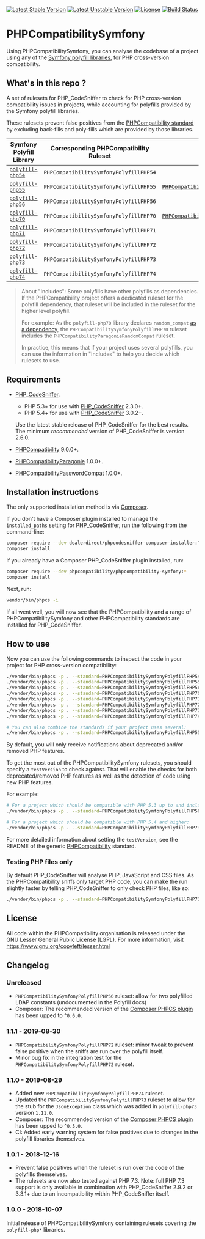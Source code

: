 [![Latest Stable Version](https://poser.pugx.org/phpcompatibility/phpcompatibility-symfony/v/stable.png)](https://packagist.org/packages/phpcompatibility/phpcompatibility-symfony)
[![Latest Unstable Version](https://poser.pugx.org/phpcompatibility/phpcompatibility-symfony/v/unstable.png)](https://packagist.org/packages/phpcompatibility/phpcompatibility-symfony)
[![License](https://poser.pugx.org/phpcompatibility/phpcompatibility-symfony/license.png)](https://github.com/PHPCompatibility/PHPCompatibilitySymfony/blob/master/LICENSE)
[![Build Status](https://travis-ci.org/PHPCompatibility/PHPCompatibilitySymfony.svg?branch=master)](https://travis-ci.org/PHPCompatibility/PHPCompatibilitySymfony)

# PHPCompatibilitySymfony

Using PHPCompatibilitySymfony, you can analyse the codebase of a project using any of the [Symfony polyfill libraries](https://github.com/symfony?utf8=?&q=polyfill), for PHP cross-version compatibility.


## What's in this repo ?

A set of rulesets for PHP_CodeSniffer to check for PHP cross-version compatibility issues in projects, while accounting for polyfills provided by the Symfony polyfill libraries.

These rulesets prevent false positives from the [PHPCompatibility standard](https://github.com/PHPCompatibility/PHPCompatibility) by excluding back-fills and poly-fills which are provided by those libraries.

Symfony Polyfill Library | Corresponding PHPCompatibility Ruleset | Includes
--- | --- | ---
[`polyfill-php54`](https://github.com/symfony/polyfill-php54) | `PHPCompatibilitySymfonyPolyfillPHP54` |
[`polyfill-php55`](https://github.com/symfony/polyfill-php55) | `PHPCompatibilitySymfonyPolyfillPHP55` | [`PHPCompatibilityPasswordCompat`](https://github.com/PHPCompatibility/PHPCompatibilityPasswordCompat)
[`polyfill-php56`](https://github.com/symfony/polyfill-php56) | `PHPCompatibilitySymfonyPolyfillPHP56` |
[`polyfill-php70`](https://github.com/symfony/polyfill-php70) | `PHPCompatibilitySymfonyPolyfillPHP70` | [`PHPCompatibilityParagonieRandomCompat`](https://github.com/PHPCompatibility/PHPCompatibilityParagonie)
[`polyfill-php71`](https://github.com/symfony/polyfill-php71) | `PHPCompatibilitySymfonyPolyfillPHP71` |
[`polyfill-php72`](https://github.com/symfony/polyfill-php72) | `PHPCompatibilitySymfonyPolyfillPHP72` |
[`polyfill-php73`](https://github.com/symfony/polyfill-php73) | `PHPCompatibilitySymfonyPolyfillPHP73` |
[`polyfill-php74`](https://github.com/symfony/polyfill-php74) | `PHPCompatibilitySymfonyPolyfillPHP74` |

> About "Includes":
> Some polyfills have other polyfills as dependencies. If the PHPCompatibility project offers a dedicated ruleset for the polyfill dependency, that ruleset will be included in the ruleset for the higher level polyfill.
>
> For example:
> As the `polyfill-php70` library declares `random_compat` [as a dependency](https://github.com/symfony/polyfill-php70/blob/master/composer.json), the `PHPCompatibilitySymfonyPolyfillPHP70` ruleset includes the `PHPCompatibilityParagonieRandomCompat` ruleset.
>
> In practice, this means that if your project uses several polyfills, you can use the information in "Includes" to help you decide which rulesets to use.


## Requirements

* [PHP_CodeSniffer](https://github.com/squizlabs/PHP_CodeSniffer).
    * PHP 5.3+ for use with [PHP_CodeSniffer](https://github.com/squizlabs/PHP_CodeSniffer) 2.3.0+.
    * PHP 5.4+ for use with [PHP_CodeSniffer](https://github.com/squizlabs/PHP_CodeSniffer) 3.0.2+.

    Use the latest stable release of PHP_CodeSniffer for the best results.
    The minimum _recommended_ version of PHP_CodeSniffer is version 2.6.0.
* [PHPCompatibility](https://github.com/PHPCompatibility/PHPCompatibility) 9.0.0+.
* [PHPCompatibilityParagonie](https://github.com/PHPCompatibility/PHPCompatibilityParagonie) 1.0.0+.
* [PHPCompatibilityPasswordCompat](https://github.com/PHPCompatibility/PHPCompatibilityPasswordCompat) 1.0.0+.


## Installation instructions

The only supported installation method is via [Composer](https://getcomposer.org/).

If you don't have a Composer plugin installed to manage the `installed_paths` setting for PHP_CodeSniffer, run the following from the command-line:
```bash
composer require --dev dealerdirect/phpcodesniffer-composer-installer:^0.6 phpcompatibility/phpcompatibility-symfony:*
composer install
```

If you already have a Composer PHP_CodeSniffer plugin installed, run:
```bash
composer require --dev phpcompatibility/phpcompatibility-symfony:*
composer install
```

Next, run:
```bash
vendor/bin/phpcs -i
```
If all went well, you will now see that the PHPCompatibility and a range of PHPCompatibilitySymfony and other PHPCompatibility standards are installed for PHP_CodeSniffer.


## How to use

Now you can use the following commands to inspect the code in your project for PHP cross-version compatibility:
```bash
./vendor/bin/phpcs -p . --standard=PHPCompatibilitySymfonyPolyfillPHP54
./vendor/bin/phpcs -p . --standard=PHPCompatibilitySymfonyPolyfillPHP55
./vendor/bin/phpcs -p . --standard=PHPCompatibilitySymfonyPolyfillPHP56
./vendor/bin/phpcs -p . --standard=PHPCompatibilitySymfonyPolyfillPHP70
./vendor/bin/phpcs -p . --standard=PHPCompatibilitySymfonyPolyfillPHP71
./vendor/bin/phpcs -p . --standard=PHPCompatibilitySymfonyPolyfillPHP72
./vendor/bin/phpcs -p . --standard=PHPCompatibilitySymfonyPolyfillPHP73
./vendor/bin/phpcs -p . --standard=PHPCompatibilitySymfonyPolyfillPHP74

# You can also combine the standards if your project uses several:
./vendor/bin/phpcs -p . --standard=PHPCompatibilitySymfonyPolyfillPHP55,PHPCompatibilitySymfonyPolyfillPHP70,PHPCompatibilitySymfonyPolyfillPHP73
```

By default, you will only receive notifications about deprecated and/or removed PHP features.

To get the most out of the PHPCompatibilitySymfony rulesets, you should specify a `testVersion` to check against. That will enable the checks for both deprecated/removed PHP features as well as the detection of code using new PHP features.

For example:
```bash
# For a project which should be compatible with PHP 5.3 up to and including PHP 7.0:
./vendor/bin/phpcs -p . --standard=PHPCompatibilitySymfonyPolyfillPHP56 --runtime-set testVersion 5.3-7.0

# For a project which should be compatible with PHP 5.4 and higher:
./vendor/bin/phpcs -p . --standard=PHPCompatibilitySymfonyPolyfillPHP73 --runtime-set testVersion 5.4-
```

For more detailed information about setting the `testVersion`, see the README of the generic [PHPCompatibility](https://github.com/PHPCompatibility/PHPCompatibility#sniffing-your-code-for-compatibility-with-specific-php-versions) standard.


### Testing PHP files only

By default PHP_CodeSniffer will analyse PHP, JavaScript and CSS files. As the PHPCompatibility sniffs only target PHP code, you can make the run slightly faster by telling PHP_CodeSniffer to only check PHP files, like so:
```bash
./vendor/bin/phpcs -p . --standard=PHPCompatibilitySymfonyPolyfillPHP71 --extensions=php --runtime-set testVersion 5.3-
```

## License

All code within the PHPCompatibility organisation is released under the GNU Lesser General Public License (LGPL). For more information, visit https://www.gnu.org/copyleft/lesser.html


## Changelog

### Unreleased
* `PHPCompatibilitySymfonyPolyfillPHP56` ruleset: allow for two polyfilled LDAP constants (undocumented in the Polyfill docs)
* Composer: The recommended version of the [Composer PHPCS plugin](https://github.com/Dealerdirect/phpcodesniffer-composer-installer/) has been upped to `^0.6.0`.

### 1.1.1 - 2019-08-30

* `PHPCompatibilitySymfonyPolyfillPHP72` ruleset: minor tweak to prevent false positive when the sniffs are run over the polyfill itself.
* Minor bug fix in the integration test for the `PHPCompatibilitySymfonyPolyfillPHP72` ruleset.

### 1.1.0 - 2019-08-29

* Added new `PHPCompatibilitySymfonyPolyfillPHP74` ruleset.
* Updated the `PHPCompatibilitySymfonyPolyfillPHP73` ruleset to allow for the stub for the `JsonException` class which was added in `polyfill-php73` version `1.11.0`.
* Composer: The recommended version of the [Composer PHPCS plugin](https://github.com/Dealerdirect/phpcodesniffer-composer-installer/) has been upped to `^0.5.0`.
* CI: Added early warning system for false positives due to changes in the polyfill libraries themselves.

### 1.0.1 - 2018-12-16

* Prevent false positives when the ruleset is run over the code of the polyfills themselves.
* The rulesets are now also tested against PHP 7.3.
    Note: full PHP 7.3 support is only available in combination with PHP_CodeSniffer 2.9.2 or 3.3.1+ due to an incompatibility within PHP_CodeSniffer itself.

### 1.0.0 - 2018-10-07

Initial release of PHPCompatibilitySymfony containing rulesets covering the `polyfill-php*` libraries.
